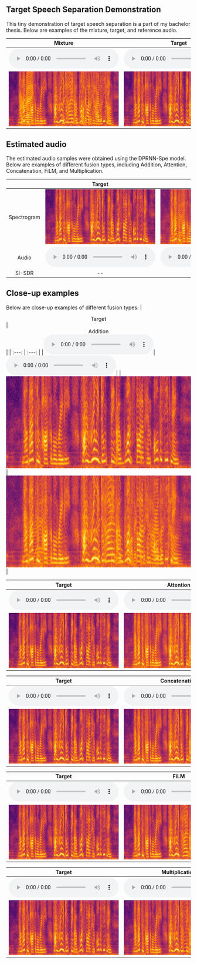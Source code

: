 ## Target Speech Separation Demonstration

This tiny demonstration of target speech separation is a part of my bachelor thesis. Below are examples of the mixture, target, and reference audio.

| <center>Mixture</center> | <center>Target</center> | <center>Reference</center> |
| :---: | :---: | :---: |
|<audio src="audio/mix.wav" controls preload></audio>|<audio src="audio/target.wav" controls preload></audio>|<audio src="audio/reference.wav" controls preload>|
|<img src="spectrograms/mix.png"/>|<img src="spectrograms/target.png"/>|<img src="spectrograms/reference.png"/>|

## Estimated audio
The estimated audio samples were obtained using the DPRNN-Spe model. Below are examples of different fusion types, including Addition, Attention, Concatenation, FiLM, and Multiplication.

| | <center>Target</center> | <center>Concatenation</center> | <center>Attention</center> |  <center>Multiplication</center> | <center>FiLM</center> | <center>Addition</center> |
| :---: | :---: | :---: | :---: | :---: | :---: | :---: |
| Spectrogram |<img src="spectrograms/target.png"/>|<img src="spectrograms/estimated_spe_add.png"/>|<img src="spectrograms/estimated_spe_att.png"/>|<img src="spectrograms/estimated_spe_mul.png"/>|<img src="spectrograms/estimated_spe_film.png"/>|<img src="spectrograms/estimated_spe_add.png"/>|
| Audio |<audio src="audio/target.wav" controls preload></audio>|<audio src="audio/estimated_spe_cat.wav" controls preload></audio>|<audio src="audio/estimated_spe_att.wav" controls preload></audio>|<audio src="audio/estimated_spe_mul.wav" controls preload></audio>|<audio src="audio/estimated_spe_film.wav" controls preload></audio>|<audio src="audio/estimated_spe_add.wav" controls preload></audio>|
| <center>SI-SDR</center> | -- | 18.50 | 17.40 | 17.13 | 9.97 | 9.34 |

## Close-up examples
Below are close-up examples of different fusion types:
| <center>Target</center> | <center>Addition</center> | 
| :---: | :---: |
|<audio src="audio/target.wav" controls preload></audio>|<audio src="audio/estimated_spe_add.wav" controls preload></audio>|
|<img src="spectrograms/target.png"/>|<img src="spectrograms/estimated_spe_add.png"/>|

| <center>Target</center> | <center>Attention</center> |
| :---: | :---: |
|<audio src="audio/target.wav" controls preload></audio>|<audio src="audio/estimated_spe_att.wav" controls preload></audio>|
|<img src="spectrograms/target.png"/>|<img src="spectrograms/estimated_spe_att.png"/>|

| <center>Target</center> | <center>Concatenation</center> |
| :---: | :---: |
|<audio src="audio/target.wav" controls preload></audio>|<audio src="audio/estimated_spe_cat.wav" controls preload></audio>|
|<img src="spectrograms/target.png"/>|<img src="spectrograms/estimated_spe_cat.png"/>|

| <center>Target</center> | <center>FiLM</center> |
| :---: | :---: |
|<audio src="audio/target.wav" controls preload></audio>|<audio src="audio/estimated_spe_film.wav" controls preload></audio>|
|<img src="spectrograms/target.png"/>|<img src="spectrograms/estimated_spe_film.png"/>|

| <center>Target</center> | <center>Multiplication</center> |
| :---: | :---: |
|<audio src="audio/target.wav" controls preload></audio>|<audio src="audio/estimated_spe_mul.wav" controls preload></audio>|
|<img src="spectrograms/target.png"/>|<img src="spectrograms/estimated_spe_mul.png"/>|
